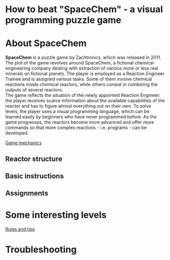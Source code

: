 How to beat "SpaceChem" - a visual programming puzzle game <!-- omit in TOC -->
=
# About SpaceChem
**SpaceChem** is a puzzle game by Zachtronics, which was released in 2011. The plot of the game revolves around SpaceChem, a fictional chemical engineering company dealing with extraction of various more or less real minerals on fictional planets. The player is employed as a Reaction Engineer Trainee and is assigned various tasks. Some of them involve chemical reactions inside chemical reactors, while others consist in combining the outputs of several reactors.  
The game reflects the situation of the newly appointed Reaction Engineer: the player receives scarce information about the available capabilities of the reactor and has to figure almost everything out on their own. To solve levels, the player uses a visual programming language, which can be learned easily by beginners who have never programmed before. As the game progresses, the reactors become more advanced and offer more commands so that more complex reactions - i.e. programs - can be developed.

[Game mechanics](Game%20Mechanics.md)
## Reactor structure
## Basic instructions
## Assignments

# Some interesting levels

[Rules and tips](Rules_And_Tips.md)
# Troubleshooting
